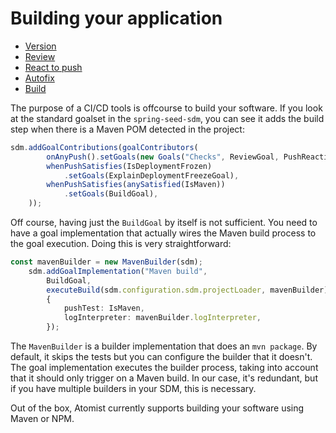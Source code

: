 # Building your application

<ul class="steps">
    <li class="done"><a href="">Version</a></li>
    <li class="done"><a href="">Review</a></li>
    <li class="done"><a href="">React to push</a></li>
    <li class="done"><a href="">Autofix</a></li>
    <li class="active"><a href="">Build</a></li>
</ul>

The purpose of a CI/CD tools is offcourse to build your software. If you look at the standard goalset in the `spring-seed-sdm`, you can see it adds the build step when there is a Maven POM detected in the project:

``` typescript
sdm.addGoalContributions(goalContributors(
        onAnyPush().setGoals(new Goals("Checks", ReviewGoal, PushReactionGoal, AutofixGoal)),
        whenPushSatisfies(IsDeploymentFrozen)
            .setGoals(ExplainDeploymentFreezeGoal),
        whenPushSatisfies(anySatisfied(IsMaven))
            .setGoals(BuildGoal),
    ));
```

Off course, having just the `BuildGoal` by itself is not sufficient. You need to have a goal implementation that actually wires the Maven build process to the goal execution. Doing this is very straightforward:

``` typescript
const mavenBuilder = new MavenBuilder(sdm);
    sdm.addGoalImplementation("Maven build",
        BuildGoal,
        executeBuild(sdm.configuration.sdm.projectLoader, mavenBuilder),
        {
            pushTest: IsMaven,
            logInterpreter: mavenBuilder.logInterpreter,
        });
```

The `MavenBuilder` is a builder implementation that does an `mvn package`. By default, it skips the tests but you can 
configure the builder that it doesn't. The goal implementation executes the builder process, taking into account that it should only trigger on a Maven build. In our case, it's redundant, but if you have multiple builders in your SDM, this is necessary.

Out of the box, Atomist currently supports building your software using Maven or NPM.